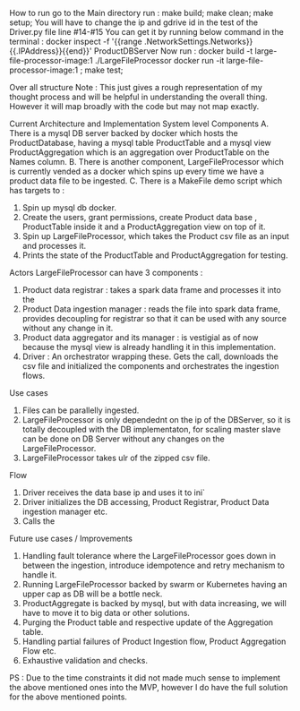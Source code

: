 How to run
go to the Main directory
run : 
    make build; 
    make clean; 
    make setup; 
        You will have to change the ip and gdrive id in the test of the Driver.py file line #14-#15
        You can get it by running below command in the terminal :
        docker inspect -f '{{range .NetworkSettings.Networks}}{{.IPAddress}}{{end}}' ProductDBServer
Now run :
    docker build -t large-file-processor-image:1 ./LargeFileProcessor
    docker run -it  large-file-processor-image:1 ; 
    make test;


Over all structure
Note : This just gives a rough representation of my thought process and will be helpful in understanding the overall thing. However it will map broadly with the code but may not map exactly.

Current Architecture and Implementation
System level Components
A. There is a mysql DB server backed by docker which hosts the ProductDatabase, having a mysql table ProductTable and a mysql view ProductAggregation which is an aggregation over ProductTable on the Names column.
B. There is another component, LargeFileProcessor which is currently vended as a docker which spins up every time we have a product data file to be ingested.
C. There is a MakeFile demo script which has targets to :
1. Spin up mysql db docker.
2. Create the users, grant permissions, create Product data base , ProductTable inside it and a ProductAggregation view on top of it.
3. Spin up LargeFileProcessor, which takes the Product csv file as an input and processes it.
4. Prints the state of the ProductTable and ProductAggregation for testing.

Actors
LargeFileProcessor can have 3 components :
1. Product data registrar : takes a spark data frame and processes it into the
2. Product Data ingestion manager : reads the file into spark data frame, provides decoupling for registrar so that it can be used with any source without any change in it.
2. Product data aggregator and its manager : is vestigial as of now because the mysql view is already handling it in this implementation.
3. Driver : An orchestrator wrapping these. Gets the call, downloads the csv file and initialized the components and orchestrates the ingestion flows.

Use cases
1. Files can be parallelly ingested.
2. LargeFileProcessor is only dependednt on the ip of the DBServer, so it is totally decoupled with the DB implementaton, for scaling master slave can be done on DB Server without any changes on the LargeFileProcessor.
3. LargeFileProcessor takes ulr of the zipped csv file.

Flow
1. Driver receives the data base ip and uses it to ini`
1. Driver initializes the DB accessing, Product Registrar, Product Data ingestion manager etc.
2. Calls the

Future use cases / Improvements
1. Handling fault tolerance where the LargeFileProcessor goes down in between the ingestion, introduce idempotence and retry mechanism to handle it.
2. Running LargeFileProcessor backed by swarm or Kubernetes having an upper cap as DB will be a bottle neck.
3. ProductAggregate is backed by mysql, but with data increasing, we will have to move it to big data or other solutions.
4. Purging the Product table and respective update of the Aggregation table.
5. Handling partial failures of Product Ingestion flow, Product Aggregation Flow etc.
6. Exhaustive validation and checks.

PS : Due to the time constraints it did not made much sense to implement the above mentioned ones into the MVP, however I do have the full solution for the above mentioned points.





<!-- ### Please ignore below




# LargeFileProcessor
A system which would be able to handle long-running processes in a distributed fashion

# Problem Statement
We need to be able to import products from a CSV file and into a database. There are half a million products to be imported into the database. You can find the CSV file [here](https://drive.google.com/drive/folders/1X3qomdbjWU1oOTbBvxchTzjLMAwYBWFT) in a compressed format Large File processing - Assignment. 
Sample rows
| Name  | Sku | Description |
| ------------- | ------------- | ------------- |
| Bryce Jones  | lay-raise-best-end  | Art community floor adult your single type  |
| John Robinson  | cup-return-guess  | Produce successful hot tree past action young  |

After importing the data, we would like to run an aggregate query to give us no. of products with the same name.

## Points to achieve
* The code should follow concept of OOPS
* Support for regular non-blocking parallel ingestion of the given file into a table. Consider thinking about the scale of what should happen if the file is to be processed in 2 mins.
* Support for updating existing products in the table based on `sku` as the primary key. 
* All 500k rows to be inserted into a single table
* An aggregated table on above rows with `name` and `no. of products` as the columns


## Notes
* You can choose programming language and framework of your choice
* You can choose a database of your preference
* You can use any design pattern you prefer to solve the above problems

## Getting Started

### Introduction 

### Steps to run code
Will be updated later!!

### Schemas and details for table generation
Will be updated later!!

### Points achieved
* None

### Future Improvements
Implementation of the above problem statement


### Installation
* Clone this repository
```bash
git clone https://github.com/ZaidRazaKhan/LargeFileProcessor.git
cd LargeFileProcessor
```
* Install the requirements (not checked)
```bash
Language dependent
```
### Download data csv
```bash
python download_dummy_csv_data.py
```

## Conclusion
Project Just got initiated!!

## Author
* [Zaid Khan](http://tooschoolforcool.xyz/) ([@ZaidRazaKhan](https://github.com/ZaidRazaKhan)) -->
